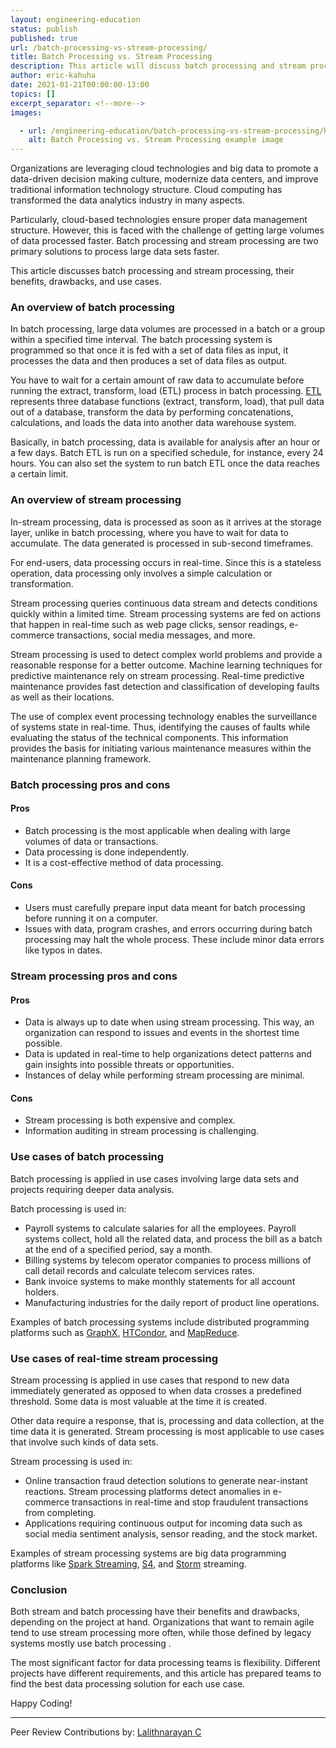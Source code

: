 ```yaml
---
layout: engineering-education
status: publish
published: true
url: /batch-processing-vs-stream-processing/
title: Batch Processing vs. Stream Processing
description: This article will discuss batch processing and stream processing, their benefits, a few drawbacks, and some use cases.
author: eric-kahuha
date: 2021-01-21T00:00:00-13:00
topics: []
excerpt_separator: <!--more-->
images:

  - url: /engineering-education/batch-processing-vs-stream-processing/hero.jpg
    alt: Batch Processing vs. Stream Processing example image
---
```

Organizations are leveraging cloud technologies and big data to promote a data-driven decision making culture, modernize data centers, and improve traditional information technology structure. Cloud computing has transformed the data analytics industry in many aspects.
<!--more-->
Particularly, cloud-based technologies ensure proper data management structure. However, this is faced with the challenge of getting large volumes of data processed faster. Batch processing and stream processing are two primary solutions to process large data sets faster.

This article discusses batch processing and stream processing, their benefits, drawbacks, and use cases.

### An overview of batch processing
In batch processing, large data volumes are processed in a batch or a group within a specified time interval. The batch processing system is programmed so that once it is fed with a set of data files as input, it processes the data and then produces a set of data files as output.

You have to wait for a certain amount of raw data to accumulate before running the extract, transform, load (ETL) process in batch processing. [ETL](https://www.webopedia.com/definitions/etl/) represents three database functions (extract, transform, load), that pull data out of a database, transform the data by performing concatenations, calculations, and loads the data into another data warehouse system.

Basically, in batch processing, data is available for analysis after an hour or a few days. Batch ETL is run on a specified schedule, for instance, every 24 hours. You can also set the system to run batch ETL once the data reaches a certain limit.

### An overview of stream processing
In-stream processing, data is processed as soon as it arrives at the storage layer, unlike in batch processing, where you have to wait for data to accumulate. The data generated is processed in sub-second timeframes. 

For end-users, data processing occurs in real-time. Since this is a stateless operation, data processing only involves a simple calculation or transformation.

Stream processing queries continuous data stream and detects conditions quickly within a limited time. Stream processing systems are fed on actions that happen in real-time such as web page clicks, sensor readings, e-commerce transactions, social media messages, and more.

Stream processing is used to detect complex world problems and provide a reasonable response for a better outcome. Machine learning techniques for predictive maintenance rely on stream processing. Real-time predictive maintenance provides fast detection and classification of developing faults as well as their locations.

The use of complex event processing technology enables the surveillance of systems state in real-time. Thus, identifying the causes of faults while evaluating the status of the technical components. This information provides the basis for initiating various maintenance measures within the maintenance planning framework.

### Batch processing pros and cons

#### Pros
- Batch processing is the most applicable when dealing with large volumes of data or transactions.
- Data processing is done independently.
- It is a cost-effective method of data processing.

#### Cons
- Users must carefully prepare input data meant for batch processing before running it on a computer.
- Issues with data, program crashes, and errors occurring during batch processing may halt the whole process. These include minor data errors like typos in dates.

### Stream processing pros and cons

#### Pros
- Data is always up to date when using stream processing. This way, an organization can respond to issues and events in the shortest time possible.
- Data is updated in real-time to help organizations detect patterns and gain insights into possible threats or opportunities.
- Instances of delay while performing stream processing are minimal.

#### Cons
- Stream processing is both expensive and complex.
- Information auditing in stream processing is challenging.

### Use cases of batch processing
Batch processing is applied in use cases involving large data sets and projects requiring deeper data analysis. 

Batch processing is used in:
- Payroll systems to calculate salaries for all the employees. Payroll systems collect, hold all the related data, and process the bill as a batch at the end of a specified period, say a month.
- Billing systems by telecom operator companies to process millions of call detail records and calculate telecom services rates.
- Bank invoice systems to make monthly statements for all account holders.
- Manufacturing industries for the daily report of product line operations.

Examples of batch processing systems include distributed programming platforms such as [GraphX](https://spark.apache.org/graphx/), [HTCondor](https://research.cs.wisc.edu/htcondor/), and [MapReduce](https://hadoop.apache.org/).

### Use cases of real-time stream processing
Stream processing is applied in use cases that respond to new data immediately generated as opposed to when data crosses a predefined threshold. Some data is most valuable at the time it is created. 

Other data require a response, that is, processing and data collection, at the time data it is generated. Stream processing is most applicable to use cases that involve such kinds of data sets.

Stream processing is used in:
- Online transaction fraud detection solutions to generate near-instant reactions. Stream processing platforms detect anomalies in e-commerce transactions in real-time and stop fraudulent transactions from completing.
- Applications requiring continuous output for incoming data such as social media sentiment analysis, sensor reading, and the stock market.

Examples of stream processing systems are big data programming platforms like [Spark Streaming](https://spark.apache.org/streaming/), [S4](https://ieeexplore.ieee.org/document/5693297), and [Storm](https://storm.apache.org/) streaming.

### Conclusion
Both stream and batch processing have their benefits and drawbacks, depending on the project at hand. Organizations that want to remain agile tend to use stream processing more often, while those defined by legacy systems mostly use batch processing .

The most significant factor for data processing teams is flexibility. Different projects have different requirements, and this article has prepared teams to find the best data processing solution for each use case.

Happy Coding!

---
Peer Review Contributions by: [Lalithnarayan C](/authors/lalithnarayan-c/)

